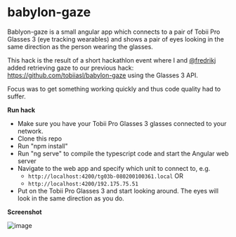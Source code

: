 # babylon-gaze

Bablyon-gaze is a small angular app which connects to a pair of Tobii Pro Glasses 3 (eye tracking wearables) and shows a pair of eyes looking in the same direction as the person wearing the glasses.

This hack is the result of a short hackathlon event where I and [@fredrikj](https://github.com/fredrikj) added retrieving gaze to our previous hack: https://github.com/tobiiasl/babylon-gaze using the Glasses 3 API.

Focus was to get something working quickly and thus code quality had to suffer.

**Run hack**

- Make sure you have your Tobii Pro Glasses 3 glasses connected to your network.
- Clone this repo
- Run "npm install"
- Run "ng serve" to compile the typescript code and start the Angular web server
- Navigate to the web app and specify which unit to connect to, e.g.
  - `http://localhost:4200/tg03b-080200100361.local` OR
  - `http://localhost:4200/192.175.75.51`
- Put on the Tobii Pro Glasses 3 and start looking around. The eyes will look in the same direction as you do.

**Screenshot**

![image](https://user-images.githubusercontent.com/7059915/117458642-ca376200-af4a-11eb-8a59-4552dc2f2b99.png)

